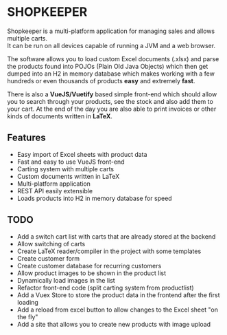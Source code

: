 # **SHOPKEEPER**
  Shopkeeper is a multi-platform application for managing sales and allows multiple carts.  
  It can be run on all devices capable of running a JVM and a web browser. 

The software allows you to load custom Excel documents (.xlsx) and parse the products found into POJOs (Plain Old Java Objects) which then get dumped into an H2 in memory database which makes working with a few hundreds or even thousands of products **easy** and extremely **fast**.

There is also a **VueJS/Vuetify** based simple front-end which should allow you to search through your products, see the stock and also add them to your cart.
At the end of the day you are also able to print invoices or other kinds of documents written in **LaTeX**.

## **Features**

- Easy import of Excel sheets with product data
- Fast and easy to use VueJS front-end
- Carting system with multiple carts
- Custom documents written in LaTeX
- Multi-platform application
- REST API easily extensible
- Loads products into H2 in memory database for speed

## __**TODO**__
- Add a switch cart list with carts that are already stored at the backend
- Allow switching of carts
- Create LaTeX reader/compiler in the project with some templates
- Create customer form
- Create customer database for recurring customers
- Allow product images to be shown in the product list
- Dynamically load images in the list
- Refactor front-end code (split carting system from productlist)
- Add a Vuex Store to store the product data in the frontend after the first loading
- Add a reload from excel button to allow changes to the Excel sheet "on the fly"
- Add a site that allows you to create new products with image upload

